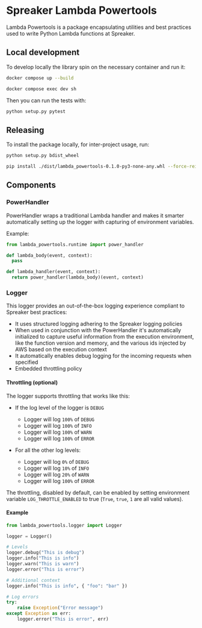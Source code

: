 # Spreaker Lambda Powertools

Lambda Powertools is a package encapsulating utilities and best practices used to write Python Lambda functions at Spreaker.

## Local development

To develop locally the library spin on the necessary container and run it:

```bash
docker compose up --build

docker compose exec dev sh
```

Then you can run the tests with:

```bash
python setup.py pytest
```

## Releasing

To install the package locally, for inter-project usage, run:

```bash
python setup.py bdist_wheel

pip install ./dist/lambda_powertools-0.1.0-py3-none-any.whl --force-reinstall
```

## Components

### PowerHandler

PowerHandler wraps a traditional Lambda handler and makes it smarter automatically setting up the logger with capturing of environment variables.

Example:

```py
from lambda_powertools.runtime import power_handler

def lambda_body(event, context):
  pass

def lambda_handler(event, context):
  return power_handler(lambda_body)(event, context)
```

### Logger

This logger provides an out-of-the-box logging experience compliant to Spreaker best practices:

- It uses structured logging adhering to the Spreaker logging policies
- When used in conjunction with the PowerHandler it's automatically initialized to capture useful information from the execution environment, like the function version and memory, and the various ids injected by AWS based on the execution context
- It automatically enables debug logging for the incoming requests when specified
- Embedded throttling policy

#### Throttling (optional)

The logger supports throttling that works like this:

- If the log level of the logger is `DEBUG`
    + Logger will log `100%` of `DEBUG`
    + Logger will log `100%` of `INFO`
    + Logger will log `100%` of `WARN`
    + Logger will log `100%` of `ERROR`

- For all the other log levels:
    + Logger will log `0%` of `DEBUG`
    + Logger will log `10%` of `INFO`
    + Logger will log `20%` of `WARN`
    + Logger will log `100%` of `ERROR`

The throttling, disabled by default, can be enabled by setting environment variable `LOG_THROTTLE_ENABLED` to true (`True`, `true`, `1` are all valid values).

#### Example

```py
from lambda_powertools.logger import Logger

logger = Logger()

# Levels
logger.debug("This is debug")
logger.info("This is info")
logger.warn("This is warn")
logger.error("This is error")

# Additional context
logger.info("This is info", { "foo": "bar" })

# Log errors
try:
    raise Exception("Error message")
except Exception as err:
    logger.error("This is error", err)
```
